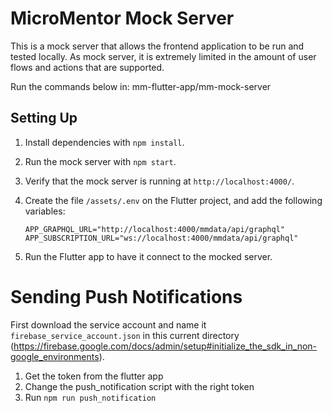# MicroMentor Mock Server

This is a mock server that allows the frontend application to be run and tested locally.
As mock server, it is extremely limited in the amount of user flows and actions that
are supported.

Run the commands below in: mm-flutter-app/mm-mock-server

## Setting Up

1. Install dependencies with `npm install`.
2. Run the mock server with `npm start`.
3. Verify that the mock server is running at `http://localhost:4000/`.
4. Create the file `/assets/.env` on the Flutter project, and add the following variables:

    ```
    APP_GRAPHQL_URL="http://localhost:4000/mmdata/api/graphql"
    APP_SUBSCRIPTION_URL="ws://localhost:4000/mmdata/api/graphql"
    ```
5. Run the Flutter app to have it connect to the mocked server.

# Sending Push Notifications

First download the service account and name it `firebase_service_account.json` in this current directory (https://firebase.google.com/docs/admin/setup#initialize_the_sdk_in_non-google_environments).

1. Get the token from the flutter app
2. Change the push_notification script with the right token
3. Run `npm run push_notification`